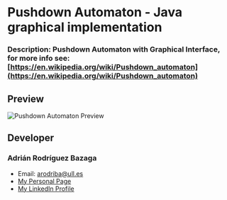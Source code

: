 # Pushdown Automaton - Java graphical implementation
### Description: Pushdown Automaton with Graphical Interface, for more info see: [https://en.wikipedia.org/wiki/Pushdown_automaton](https://en.wikipedia.org/wiki/Pushdown_automaton)

## Preview
![Pushdown Automaton Preview](http://i.imgur.com/dUXjD5s.png "Pushdown Automaton Preview")

## Developer
### Adrián Rodríguez Bazaga
  - Email: arodriba@ull.es
  - [My Personal Page](http://www.adrianbazaga.info/)
  - [My LinkedIn Profile](https://es.linkedin.com/in/adrirodbaz)
